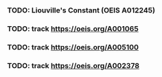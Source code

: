 
### TODO: Liouville's Constant (OEIS A012245)

### TODO: track https://oeis.org/A001065

### TODO: track https://oeis.org/A005100

### TODO: track https://oeis.org/A002378
